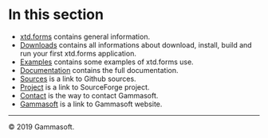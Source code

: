 
# In this section

* [xtd.forms](home.md) contains general information.
* [Downloads](downloads.md) contains all informations about download, install, build and run your first xtd.forms application.
* [Examples](examples.md) contains some examples of xtd.forms use.
* [Documentation](documentation.md) contains the full documentation.
* [Sources](https://github.com/gammasoft71/xtd.forms) is a link to Github sources.
* [Project](https://sourceforge.net/projects/formspro/) is a link to SourceForge project.
* [Contact](contact.md) is the way to contact Gammasoft.
* [Gammasoft](https://gammasoft71.wixsite.com/gammasoft) is a link to Gammasoft website.

______________________________________________________________________________________________

© 2019 Gammasoft.
